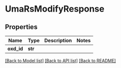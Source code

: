 # UmaRsModifyResponse

## Properties
Name | Type | Description | Notes
------------ | ------------- | ------------- | -------------
**oxd_id** | **str** |  | 

[[Back to Model list]](../README.md#documentation-for-models) [[Back to API list]](../README.md#documentation-for-api-endpoints) [[Back to README]](../README.md)

